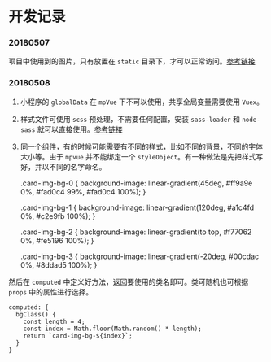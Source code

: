 # 开发记录

### 20180507

项目中使用到的图片，只有放置在 `static` 目录下，才可以正常访问。[参考链接](https://github.com/Meituan-Dianping/mpvue/issues/94)

### 20180508

1. 小程序的 `globalData` 在 `mpVue` 下不可以使用，共享全局变量需要使用 `Vuex`。

2. 样式文件可使用 `scss` 预处理，不需要任何配置，安装 `sass-loader` 和 `node-sass` 就可以直接使用。[参考链接](https://github.com/Meituan-Dianping/mpvue/issues/232)

3. 同一个组件，有的时候可能需要有不同的样式，比如不同的背景，不同的字体大小等。由于 `mpvue` 并不能绑定一个 `styleObject`。有一种做法是先把样式写好，并以不同的名字命名。

      .card-img-bg-0 {
          background-image: linear-gradient(45deg, #ff9a9e 0%, #fad0c4 99%, #fad0c4 100%);
      }

      .card-img-bg-1 {
        background-image: linear-gradient(120deg, #a1c4fd 0%, #c2e9fb 100%);
      }

      .card-img-bg-2 {
        background-image: linear-gradient(to top, #f77062 0%, #fe5196 100%);
      }

      .card-img-bg-3 {
        background-image: linear-gradient(-20deg, #00cdac 0%, #8ddad5 100%);
      }

然后在 `computed` 中定义好方法，返回要使用的类名即可。类可随机也可根据 `props` 中的属性进行选择。

    computed: {
      bgClass() {
        const length = 4;
        const index = Math.floor(Math.random() * length);
        return `card-img-bg-${index}`;
      }
    }
